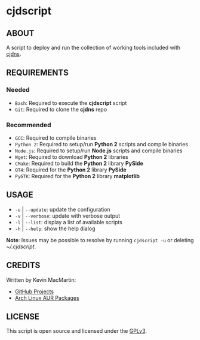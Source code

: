# cjdscript #

## ABOUT ##

A script to deploy and run the collection of working tools included with [cjdns](https://github.com/cjdelisle/cjdns).

## REQUIREMENTS ##

### Needed ###

* `Bash`: Required to execute the **cjdscript** script
* `Git`: Required to clone the **cjdns** repo

### Recommended ###

* `GCC`: Required to compile binaries
* `Python 2`: Required to setup/run **Python 2** scripts and compile binaries
* `Node.js`: Required to setup/run **Node.js** scripts and compile binaries
* `Wget`: Required to download **Python 2** libraries
* `CMake`: Required to build the **Python 2** library **PySide**
* `QT4`: Required for the **Python 2** library **PySide**
* `PyGTK`: Required for the **Python 2** library **matplotlib**

## USAGE ##

* `-u` | `--update`: update the configuration
* `-v` | `--verbose`: update with verbose output
* `-l` | `--list`: display a list of available scripts
* `-h` | `--help`: show the help dialog

**Note**: Issues may be possible to resolve by running `cjdscript -u` or deleting _~/.cjdscript_.

## CREDITS ##

Written by Kevin MacMartin:

* [GitHub Projects](https://github.com/prurigro)
* [Arch Linux AUR Packages](https://aur.archlinux.org/packages/?SeB=m&K=prurigro)

## LICENSE ##

This script is open source and licensed under the [GPLv3](http://www.gnu.org/copyleft/gpl.html).
